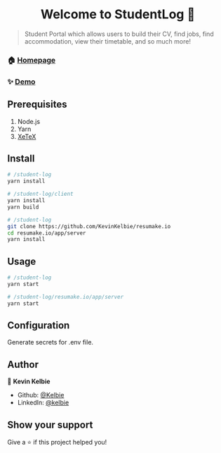 <h1 align="center">Welcome to StudentLog 👋</h1>
<p>
</p>

> Student Portal which allows users to build their CV, find jobs, find accommodation, view their timetable, and so much more!

### 🏠 [Homepage](https://studentlog.io)

### ✨ [Demo](https://studentlog.io)

## Prerequisites

1. Node.js
2. Yarn
3. [XeTeX](https://tex.stackexchange.com/questions/179778/xelatex-under-ubuntu/179811#179811)

## Install

```sh
# /student-log
yarn install
```

```sh
# /student-log/client
yarn install
yarn build
```

```sh
# /student-log
git clone https://github.com/KevinKelbie/resumake.io
cd resumake.io/app/server
yarn install
```

## Usage

```sh
# /student-log
yarn start
```

```sh
# /student-log/resumake.io/app/server
yarn start
```

<!-- ## Run tests

```sh
yarn run test
``` -->

## Configuration

Generate secrets for .env file.

## Author

👤 **Kevin Kelbie**

- Github: [@Kelbie](https://github.com/Kelbie)
- LinkedIn: [@kelbie](https://linkedin.com/in/kelbie/)

## Show your support

Give a ⭐️ if this project helped you!
